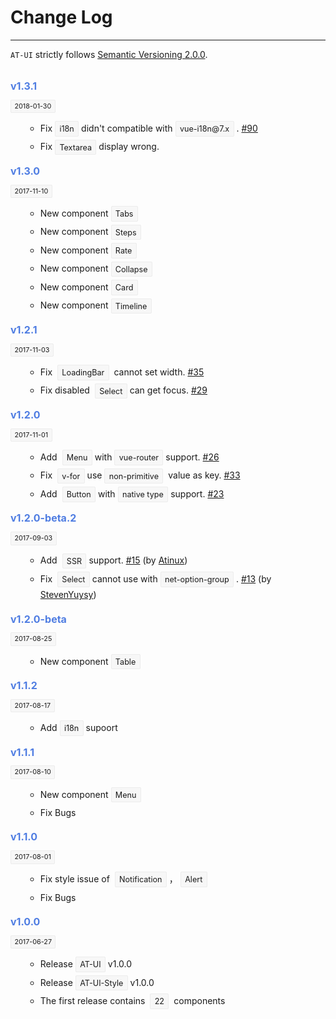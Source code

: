 
# Change Log

----

`AT-UI` strictly follows [Semantic Versioning 2.0.0](http://semver.org/lang/zh-CN/).

<div class="row changelog">
  <net-timeline>
    <net-timeline-item>
      <p class="head">v1.3.1</p>
      <p class="time"><span>2018-01-30</span></p>
      <ul class="content">
        <li>Fix<span>i18n</span>didn't compatible with<span>vue-i18n@7.x</span>. <a href="https://github.com/AT-UI/net-ui/issues/90">#90</a></li>
        <li>Fix<span>Textarea</span>display wrong.</li>
      </ul>
    </net-timeline-item>
    <net-timeline-item color="red">
      <i slot="dot" class="icon icon-award"></i>
      <p class="head">v1.3.0</p>
      <p class="time"><span>2017-11-10</span></p>
      <ul class="content">
        <li>New component<span>Tabs</span></li>
        <li>New component<span>Steps</span></li>
        <li>New component<span>Rate</span></li>
        <li>New component<span>Collapse</span></li>
        <li>New component<span>Card</span></li>
        <li>New component<span>Timeline</span></li>
      </ul>
    </net-timeline-item>
    <net-timeline-item>
      <p class="head">v1.2.1</p>
      <p class="time"><span>2017-11-03</span></p>
      <ul class="content">
        <li>Fix <span>LoadingBar</span> cannot set width. <a href="https://github.com/AT-UI/net-ui/issues/35">#35</a></li>
        <li>Fix disabled <span>Select</span>can get focus. <a href="https://github.com/AT-UI/net-ui/issues/29">#29</a></li>
      </ul>
    </net-timeline-item>
    <net-timeline-item color="red">
      <i slot="dot" class="icon icon-award"></i>
      <p class="head">v1.2.0</p>
      <p class="time"><span>2017-11-01</span></p>
      <ul class="content">
        <li>Add <span>Menu</span>with<span>vue-router</span>support. <a href="https://github.com/AT-UI/net-ui/issues/26">#26</a></li>
        <li>Fix <span>v-for</span>use<span>non-primitive</span> value as key. <a href="https://github.com/AT-UI/net-ui/issues/33">#33</a></li>
        <li>Add <span>Button</span>with<span>native type</span>support. <a href="https://github.com/AT-UI/net-ui/issues/23">#23</a></li>
      </ul>
    </net-timeline-item>
    <net-timeline-item>
      <p class="head">v1.2.0-beta.2</p>
      <p class="time"><span>2017-09-03</span></p>
      <ul class="content">
        <li>Add <span>SSR</span>support. <a href="https://github.com/AT-UI/net-ui/issues/15">#15</a> (by <a href="https://github.com/Atinux">Atinux</a>)</li>
        <li>Fix <span>Select</span>cannot use with<span>net-option-group</span>. <a href="https://github.com/AT-UI/net-ui/issues/13">#13</a> (by <a href="https://github.com/StevenYuysy">StevenYuysy</a>)</li>
      </ul>
    </net-timeline-item>
    <net-timeline-item>
      <p class="head">v1.2.0-beta</p>
      <p class="time"><span>2017-08-25</span></p>
      <ul class="content">
        <li>New component<span>Table</span></li>
      </ul>
    </net-timeline-item>
    <net-timeline-item>
      <p class="head">v1.1.2</p>
      <p class="time"><span>2017-08-17</span></p>
      <ul class="content">
        <li>Add<span>i18n</span>supoort</li>
      </ul>
    </net-timeline-item>
    <net-timeline-item>
      <p class="head">v1.1.1</p>
      <p class="time"><span>2017-08-10</span></p>
      <ul class="content">
        <li>New component<span>Menu</span></li>
        <li>Fix Bugs</li>
      </ul>
    </net-timeline-item>
    <net-timeline-item color="red">
      <i slot="dot" class="icon icon-award"></i>
      <p class="head">v1.1.0</p>
      <p class="time"><span>2017-08-01</span></p>
      <ul class="content">
        <li>Fix style issue of <span>Notification</span>，<span>Alert</span></li>
        <li>Fix Bugs</li>
      </ul>
    </net-timeline-item>
    <net-timeline-item color="red">
      <i slot="dot" class="icon icon-award"></i>
      <p class="head">v1.0.0</p>
      <p class="time"><span>2017-06-27</span></p>
      <ul class="content">
        <li>Release<span>AT-UI</span>v1.0.0</li>
        <li>Release<span>AT-UI-Style</span>v1.0.0</li>
        <li>The first release contains <span>22</span> components</li>
      </ul>
    </net-timeline-item>
  </net-timeline>
</div>

<style lang="scss" scoped>
.changelog {
  margin: 32px 0;

  span {
    padding: .3em .5em;
    margin: 0 4px;
    font-size: .9em;
    vertical-align: middle;
    border: 1px solid #ECECEC;
    border-radius: 2px;
    background-color: #F7F7F7;
  }
  .head {
    margin-bottom: 16px;
    color: #4F7DE2;
    font-size: 16px;
    font-weight: bold;
  }
  .time {
    margin: 16px 0;
    font-size: 12px;

    span {
      margin: 0;
    }
  }
  .content {
    li {
      margin: 4px 0;
      margin-left: 24px;
      list-style-type: circle;
      font-size: 14px;
      line-height: 1.8;
    }
  }
}
</style>
